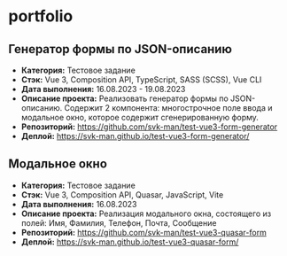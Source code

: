 # portfolio

## Генератор формы по JSON-описанию

- **Категория:** Тестовое задание
- **Стэк:** Vue 3, Composition API, TypeScript, SASS (SCSS), Vue CLI
- **Дата выполнения:** 16.08.2023 - 19.08.2023
- **Описание проекта:** Реализовать генератор формы по JSON-описанию. Содержит 2 компонента: многострочное поле ввода и модальное окно, которое содержит сгенерированную форму.
- **Репозиторий:** https://github.com/svk-man/test-vue3-form-generator
- **Деплой:** https://svk-man.github.io/test-vue3-form-generator/

## Модальное окно

- **Категория:** Тестовое задание
- **Стэк:** Vue 3, Composition API, Quasar, JavaScript, Vite
- **Дата выполнения:** 16.08.2023
- **Описание проекта:** Реализация модального окна, состоящего из полей: Имя, Фамилия, Телефон, Почта, Сообщение
- **Репозиторий:** https://github.com/svk-man/test-vue3-quasar-form
- **Деплой:** https://svk-man.github.io/test-vue3-quasar-form/
